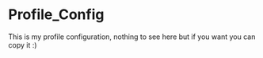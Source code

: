 # Profile_Config
This is my profile configuration, nothing to see here but if you want you can copy it :) 
